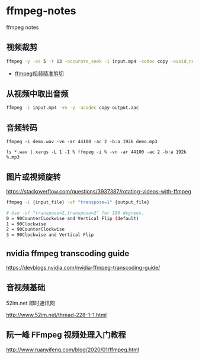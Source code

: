 # ffmpeg-notes
ffmpeg notes


## 视频裁剪

```bash
ffmpeg -y -ss 5 -t 13 -accurate_seek -i input.mp4 -codec copy -avoid_negative_ts 1 output.mp4
```

- [ffmpeg视频精准剪切](https://zhuanlan.zhihu.com/p/97914917)


## 从视频中取出音频

```bash
ffmpeg -i input.mp4 -vn -y -acodec copy output.aac
```

## 音频转码

```shell
ffmpeg -i demo.wav -vn -ar 44100 -ac 2 -b:a 192k demo.mp3
```

```shell
ls *.wav | xargs -L 1 -I % ffmpeg -i % -vn -ar 44100 -ac 2 -b:a 192k %.mp3
```

## 图片或视频旋转

https://stackoverflow.com/questions/3937387/rotating-videos-with-ffmpeg


```bash
ffmpeg -i {input_file} -vf "transpose=1" {output_file}

# Use -vf "transpose=2,transpose=2" for 180 degrees.
0 = 90CounterCLockwise and Vertical Flip (default)
1 = 90Clockwise
2 = 90CounterClockwise
3 = 90Clockwise and Vertical Flip
```

## nvidia ffmpeg transcoding guide

https://devblogs.nvidia.com/nvidia-ffmpeg-transcoding-guide/


## 音视频基础

52im.net 即时通讯网

http://www.52im.net/thread-228-1-1.html

##  阮一峰 FFmpeg 视频处理入门教程

http://www.ruanyifeng.com/blog/2020/01/ffmpeg.html

